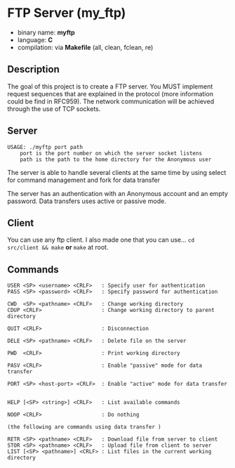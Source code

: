 # FTP Server (my_ftp)
* binary name: **myftp**
* language: **C**
* compilation: via **Makefile** (all, clean, fclean, re)

## Description
The goal of this project is to create a FTP server.
You MUST implement request sequences that are explained in the protocol (more information could be
find in RFC959).
The network communication will be achieved through the use of TCP sockets.

## Server

```
USAGE: ./myftp port path
    port is the port number on which the server socket listens
    path is the path to the home directory for the Anonymous user
```

The server is able to handle several clients at the same time by using select for command management and fork for data transfer

The server has an authentication with an Anonymous account and an empty password.
Data transfers uses active or passive mode.

## Client

You can use any ftp client.
I also made one that you can use...
 ```cd src/client && make``` **or** ```make``` at root.

## Commands

```
USER <SP> <username> <CRLF>   : Specify user for authentication
PASS <SP> <password> <CRLF>   : Specify password for authentication

CWD  <SP> <pathname> <CRLF>   : Change working directory
CDUP <CRLF>                   : Change working directory to parent directory

QUIT <CRLF>                   : Disconnection

DELE <SP> <pathname> <CRLF>   : Delete file on the server

PWD  <CRLF>                   : Print working directory

PASV <CRLF>                   : Enable "passive" mode for data transfer

PORT <SP> <host-port> <CRLF>  : Enable "active" mode for data transfer


HELP [<SP> <string>] <CRLF>   : List available commands

NOOP <CRLF>                   : Do nothing

(the following are commands using data transfer )

RETR <SP> <pathname> <CRLF>   : Download file from server to client
STOR <SP> <pathname> <CRLF>   : Upload file from client to server
LIST [<SP> <pathname>] <CRLF> : List files in the current working directory 
```
